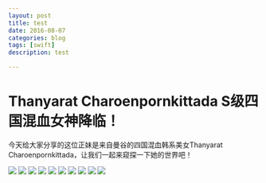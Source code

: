 ```yaml
---
layout: post
title: test
date: 2016-08-07
categories: blog
tags: [swift]
description: test

---
```


# Thanyarat Charoenpornkittada S级四国混血女神降临！

今天给大家分享的这位正妹是来自曼谷的四国混血韩系美女Thanyarat Charoenpornkittada，让我们一起来窥探一下她的世界吧！

<img src="http://img.onvshen.com:8080/article/10394/0.jpg" />
<img src="http://img.onvshen.com:8080/article/10394/1.jpg" />
<img src="http://img.onvshen.com:8080/article/10394/2.jpg" />
<img src="http://img.onvshen.com:8080/article/10394/3.jpg" />
<img src="http://img.onvshen.com:8080/article/10394/4.jpg" />
<img src="http://img.onvshen.com:8080/article/10394/5.jpg" />
<img src="http://img.onvshen.com:8080/article/10394/6.jpg" />
<img src="http://img.onvshen.com:8080/article/10394/7.jpg" />
<img src="http://img.onvshen.com:8080/article/10394/8.jpg" />
<img src="http://img.onvshen.com:8080/article/10394/9.jpg" />
